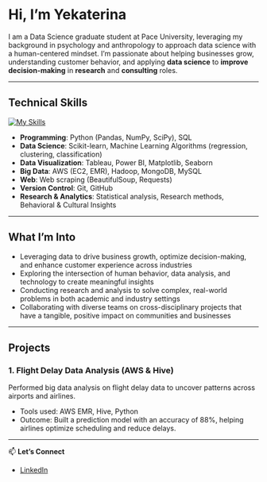 # Hi, I’m Yekaterina
I am a Data Science graduate student at Pace University, leveraging my background in psychology and anthropology to approach data science with a human-centered mindset. I’m passionate about helping businesses grow, understanding customer behavior, and applying **data science** to **improve decision-making** in **research** and **consulting** roles.


---

## Technical Skills
[![My Skills](https://skillicons.dev/icons?i=py,aws,mysql,mongodb,vscode,sklearn, )](https://skillicons.dev)

- **Programming**: Python (Pandas, NumPy, SciPy), SQL
- **Data Science**: Scikit-learn, Machine Learning Algorithms (regression, clustering, classification)
- **Data Visualization**: Tableau, Power BI, Matplotlib, Seaborn
- **Big Data**: AWS (EC2, EMR), Hadoop, MongoDB, MySQL
- **Web**: Web scraping (BeautifulSoup, Requests)
- **Version Control**: Git, GitHub
- **Research & Analytics**: Statistical analysis, Research methods, Behavioral & Cultural Insights


---
## What I’m Into

-  Leveraging data to drive business growth, optimize decision-making, and enhance customer experience across industries
- Exploring the intersection of human behavior, data analysis, and technology to create meaningful insights
- Conducting research and analysis to solve complex, real-world problems in both academic and industry settings
- Collaborating with diverse teams on cross-disciplinary projects that have a tangible, positive impact on communities and businesses

---

## Projects

### 1. **Flight Delay Data Analysis (AWS & Hive)**  
Performed big data analysis on flight delay data to uncover patterns across airports and airlines.  
- Tools used: AWS EMR, Hive, Python  
- Outcome: Built a prediction model with an accuracy of 88%, helping airlines optimize scheduling and reduce delays.

---

📫 **Let’s Connect**  
- [LinkedIn](www.linkedin.com/in/yekaterina-donegal)
